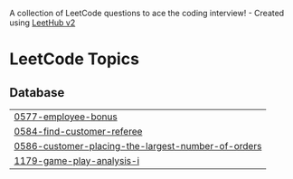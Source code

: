 A collection of LeetCode questions to ace the coding interview! - Created using [LeetHub v2](https://github.com/arunbhardwaj/LeetHub-2.0)
<!---LeetCode Topics Start-->
# LeetCode Topics
## Database
|  |
| ------- |
| [0577-employee-bonus](https://github.com/Yashbhavsar9087/LEETCODE_SQL/tree/master/0577-employee-bonus) |
| [0584-find-customer-referee](https://github.com/Yashbhavsar9087/LEETCODE_SQL/tree/master/0584-find-customer-referee) |
| [0586-customer-placing-the-largest-number-of-orders](https://github.com/Yashbhavsar9087/LEETCODE_SQL/tree/master/0586-customer-placing-the-largest-number-of-orders) |
| [1179-game-play-analysis-i](https://github.com/Yashbhavsar9087/LEETCODE_SQL/tree/master/1179-game-play-analysis-i) |
<!---LeetCode Topics End-->